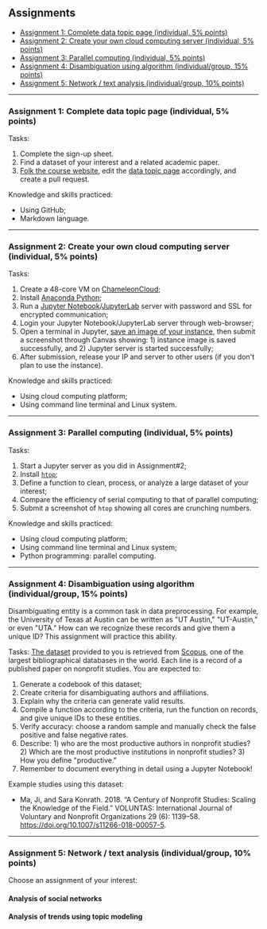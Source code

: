 ## Assignments

- [Assignment 1: Complete data topic page (individual, 5% points)](#a1)
- [Assignment 2: Create your own cloud computing server (individual, 5% points)](#a2)
- [Assignment 3: Parallel computing (individual, 5% points)](#a3)
- [Assignment 4: Disambiguation using algorithm (individual/group, 15% points)](#a4)
- [Assignment 5: Network / text analysis (individual/group, 10% points)](#a5)

---
### <a name="a1"> Assignment 1: Complete data topic page (individual, 5% points) </a>

Tasks:
1. Complete the sign-up sheet.
2. Find a dataset of your interest and a related academic paper.
3. [Folk the course website](https://github.com/ma-ji/open_data), edit the [data topic page](/open_data/data_topic/) accordingly, and create a pull request.

Knowledge and skills practiced:
- Using GitHub;
- Markdown language.

---
### <a name="a2"> Assignment 2: Create your own cloud computing server (individual, 5% points) </a>

Tasks:
1. Create a 48-core VM on [ChameleonCloud](https://www.chameleoncloud.org/);
2. Install [Anaconda Python](https://www.anaconda.com/distribution/);
3. Run a [Jupyter Notebook](https://jupyter-notebook.readthedocs.io/en/stable/public_server.html)/[JupyterLab](https://jupyterlab.readthedocs.io/en/stable/getting_started/starting.html) server with password and SSL for encrypted communication;
4. Login your Jupyter Notebook/JupyterLab server through web-browser;
5. Open a terminal in Jupyter, [save an image of your instance](https://chameleoncloud.readthedocs.io/en/latest/technical/images.html), then submit a screenshot through Canvas showing: 1) instance image is saved successfully, and 2) Jupyter server is started successfully;
6. After submission, release your IP and server to other users (if you don't plan to use the instance).

Knowledge and skills practiced:
- Using cloud computing platform;
- Using command line terminal and Linux system.

---
### <a name="a3"> Assignment 3: Parallel computing (individual, 5% points) </a>

Tasks:
1. Start a Jupyter server as you did in Assignment#2;
2. Install [`htop`](https://hisham.hm/htop/);
3. Define a function to clean, process, or analyze a large dataset of your interest;
4. Compare the efficiency of serial computing to that of parallel computing;
5. Submit a screenshot of `htop` showing all cores are crunching numbers.

Knowledge and skills practiced:
- Using cloud computing platform;
- Using command line terminal and Linux system;
- Python programming: parallel computing.

---
### <a name="a4"> Assignment 4: Disambiguation using algorithm (individual/group, 15% points) </a>

Disambiguating entity is a common task in data preprocessing. For example, the University of Texas at Austin can be written as "UT Austin," "UT-Austin," or even "UTA." How can we recognize these records and give them a unique ID? This assignment will practice this ability.

Tasks:
[The dataset](https://utexas.instructure.com/files/50261524/download?download_frd=1) provided to you is retrieved from [Scopus](https://dev.elsevier.com/index.html), one of the largest bibliographical databases in the world. Each line is a record of a published paper on nonprofit studies. You are expected to:
1. Generate a codebook of this dataset;
2. Create criteria for disambiguating authors and affiliations.
3. Explain why the criteria can generate valid results.
3. Compile a function according to the criteria, run the function on records, and give unique IDs to these entities.
4. Verify accuracy: choose a random sample and manually check the false positive and false negative rates.
5. Describe: 1) who are the most productive authors in nonprofit studies? 2) Which are the most productive institutions in nonprofit studies? 3) How you define "productive."
6. Remember to document everything in detail using a Jupyter Notebook!

Example studies using this dataset:
- Ma, Ji, and Sara Konrath. 2018. “A Century of Nonprofit Studies: Scaling the Knowledge of the Field.” VOLUNTAS: International Journal of Voluntary and Nonprofit Organizations 29 (6): 1139–58. https://doi.org/10.1007/s11266-018-00057-5.

---
### <a name="a5"> Assignment 5: Network / text analysis (individual/group, 10% points) </a>

Choose an assignment of your interest:

#### Analysis of social networks 

#### Analysis of trends using topic modeling

